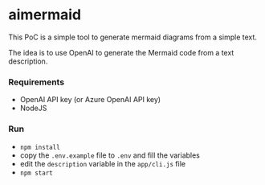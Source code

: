 aimermaid
========

This PoC is a simple tool to generate mermaid diagrams from a simple text.

The idea is to use OpenAI to generate the Mermaid code from a text description.

### Requirements
  - OpenAI API key (or Azure OpenAI API key)
  - NodeJS

### Run
 - `npm install`
 - copy the `.env.example` file to `.env` and fill the variables
 - edit the `description` variable in the `app/cli.js` file
 - `npm start`